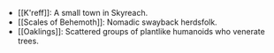 - [[K'reff]]: A small town in Skyreach.
- [[Scales of Behemoth]]: Nomadic swayback herdsfolk.
- [[Oaklings]]: Scattered groups of plantlike humanoids who venerate trees.